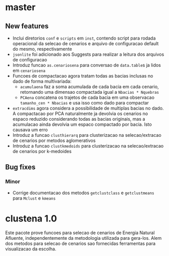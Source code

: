 # master

## New features

* Inclui diretorios `conf` e `scripts` em `inst`, contendo script para rodada operacional da selecao
  de cenarios e arquivo de configuracao default do mesmo, respectivamente
* `jsonlite` foi adicionado aos Suggests para realizar a leitura dos arquivos de configuracao
* Introduz funcao `as.cenariosena` para conversao de `data.table`s ja lidos em `cenariosena`
* Funcoes de compactacao agora tratam todas as bacias inclusas no dado de forma multivariada:
  * `acumulaena` faz a soma acumulada de cada bacia em cada cenario, retornando uma dimensao 
    compactada igual a `Nbacias * Nquebras`
  * `PCAena` concatena os trajetos de cada bacia em uma observacao `tamanho_cen * Nbacias` e usa
    isso como dado para compactar
* `extracdims` agora considera a possibilidade de multiplas bacias no dado. A compactacao por PCA
  naturalmente ja devolvia os cenarios no espaco reduzido considerando todas as bacias originais,
  mas a acumulacao ainda devolvia um espaco compactado por bacia. Isto causava um erro
* Introduz a funcao `clusthierarq` para clusterizacao na selecao/extracao de cenarios por metodos
  aglomerativos
* Introduz a funcao `clustkmedoids` para clusterizacao na selecao/extracao de cenarios por 
  k-medoides

## Bug fixes

### Minor

* Corrige documentacao dos metodos `getclustclass` e `getclustmeans` para `Mclust` e `kmeans`

# clustena 1.0

Este pacote prove funcoes para selecao de cenarios de Energia Natural Afluente, independentemente da
metodologia utilizada para gera-los. Alem dos metodos para selecao de cenarios sao fornecidas
ferramentas para visualizacao da escolha.
